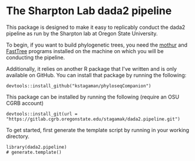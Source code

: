 # The Sharpton Lab dada2 pipeline

This package is designed to make it easy to replicably conduct the dada2 pipeline as run by the Sharpton lab at Oregon State University.

To begin, if you want to build phylogenetic trees, you need the [mothur](https://mothur.org/) and [FastTree](http://www.microbesonline.org/fasttree/) programs installed on the machine on which you will be conducting the pipeline.

Additionally, it relies on another R package that I've written and is only available on GitHub. You can install that package by running the following:

```
devtools::install_github("kstagaman/phyloseqCompanion")
```

This package can be installed by running the following (require an OSU CGRB account)

```
devtools::install_git(url = "https://gitlab.cgrb.oregonstate.edu/stagamak/dada2.pipeline.git")
```

To get started, first generate the template script by running in your working directory.

```
library(dada2.pipeline)
# generate.template()
```

